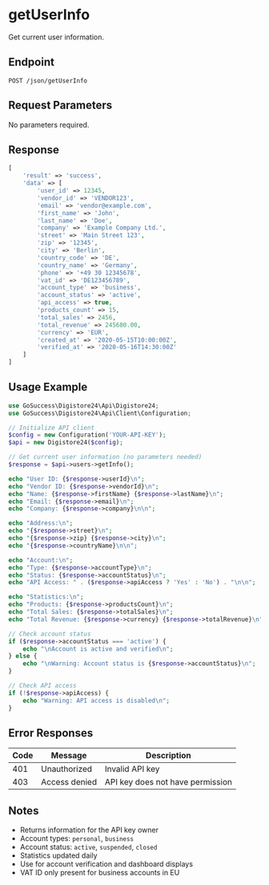 # getUserInfo

Get current user information.

## Endpoint

```
POST /json/getUserInfo
```

## Request Parameters

No parameters required.

## Response

```php
[
    'result' => 'success',
    'data' => [
        'user_id' => 12345,
        'vendor_id' => 'VENDOR123',
        'email' => 'vendor@example.com',
        'first_name' => 'John',
        'last_name' => 'Doe',
        'company' => 'Example Company Ltd.',
        'street' => 'Main Street 123',
        'zip' => '12345',
        'city' => 'Berlin',
        'country_code' => 'DE',
        'country_name' => 'Germany',
        'phone' => '+49 30 12345678',
        'vat_id' => 'DE123456789',
        'account_type' => 'business',
        'account_status' => 'active',
        'api_access' => true,
        'products_count' => 15,
        'total_sales' => 2456,
        'total_revenue' => 245680.00,
        'currency' => 'EUR',
        'created_at' => '2020-05-15T10:00:00Z',
        'verified_at' => '2020-05-16T14:30:00Z'
    ]
]
```

## Usage Example

```php
use GoSuccess\Digistore24\Api\Digistore24;
use GoSuccess\Digistore24\Api\Client\Configuration;

// Initialize API client
$config = new Configuration('YOUR-API-KEY');
$api = new Digistore24($config);

// Get current user information (no parameters needed)
$response = $api->users->getInfo();

echo "User ID: {$response->userId}\n";
echo "Vendor ID: {$response->vendorId}\n";
echo "Name: {$response->firstName} {$response->lastName}\n";
echo "Email: {$response->email}\n";
echo "Company: {$response->company}\n\n";

echo "Address:\n";
echo "{$response->street}\n";
echo "{$response->zip} {$response->city}\n";
echo "{$response->countryName}\n\n";

echo "Account:\n";
echo "Type: {$response->accountType}\n";
echo "Status: {$response->accountStatus}\n";
echo "API Access: " . ($response->apiAccess ? 'Yes' : 'No') . "\n\n";

echo "Statistics:\n";
echo "Products: {$response->productsCount}\n";
echo "Total Sales: {$response->totalSales}\n";
echo "Total Revenue: {$response->currency} {$response->totalRevenue}\n";

// Check account status
if ($response->accountStatus === 'active') {
    echo "\nAccount is active and verified\n";
} else {
    echo "\nWarning: Account status is {$response->accountStatus}\n";
}

// Check API access
if (!$response->apiAccess) {
    echo "Warning: API access is disabled\n";
}
```

## Error Responses

| Code | Message | Description |
|------|---------|-------------|
| 401 | Unauthorized | Invalid API key |
| 403 | Access denied | API key does not have permission |

## Notes

- Returns information for the API key owner
- Account types: `personal`, `business`
- Account status: `active`, `suspended`, `closed`
- Statistics updated daily
- Use for account verification and dashboard displays
- VAT ID only present for business accounts in EU
